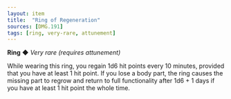 ```yaml
---
layout: item
title:  "Ring of Regeneration"
sources: [DMG.191]
tags: [ring, very-rare, attunement]
---
```


**Ring** ◆ *Very rare (requires attunement)*

While wearing this ring, you regain 1d6 hit points every 10 minutes, provided that you have at least 1 hit point. If you lose a body part, the ring causes the missing part to regrow and return to full functionality after 1d6 + 1 days if you have at least 1 hit point the whole time.